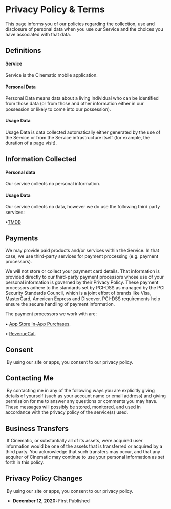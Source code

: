 # Privacy Policy & Terms

This page informs you of our policies regarding the collection, use and disclosure of personal data when you use our Service and the choices you have associated with that data.

## Definitions

#### Service

Service is the Cinematic mobile application.

#### Personal Data

Personal Data means data about a living individual who can be identified from those data (or from those and other information either in our possession or likely to come into our possession).

#### Usage Data

Usage Data is data collected automatically either generated by the use of the Service or from the Service infrastructure itself (for example, the duration of a page visit).

## Information Collected

#### Personal data

Our service collects no personal information.

#### Usage Data

Our service collects no data, however we do use the following third party services:

•[TMDB](https://www.themoviedb.org/privacy-policy?language=en-US)

## Payments

We may provide paid products and/or services within the Service. In that case, we use third-party services for payment processing (e.g. payment processors).

We will not store or collect your payment card details. That information is provided directly to our third-party payment processors whose use of your personal information is governed by their Privacy Policy. These payment processors adhere to the standards set by PCI-DSS as managed by the PCI Security Standards Council, which is a joint effort of brands like Visa, MasterCard, American Express and Discover. PCI-DSS requirements help ensure the secure handling of payment information.

The payment processors we work with are:

• [App Store In-App Purchases](https://www.apple.com/legal/privacy/en-ww/).

• [RevenueCat](https://www.revenuecat.com/privacy).

## Consent

​
By using our site or apps, you consent to our privacy policy.
​

## Contacting Me

​
By contacting me in any of the following ways you are explicitly giving details of yourself (such as your account name or email address) and giving permission for me to answer any questions or comments you may have. These messages will possibly be stored, monitored, and used in accordance with the privacy policy of the service(s) used.

## Business Transfers

​
If Cinematic, or substantially all of its assets, were acquired user information would be one of the assets that is transferred or acquired by a third party. You acknowledge that such transfers may occur, and that any acquirer of Cinematic may continue to use your personal information as set forth in this policy.
​

## Privacy Policy Changes

​
By using our site or apps, you consent to our privacy policy.

- **December 12, 2020:** First Published
